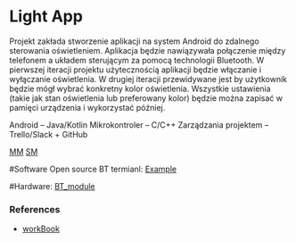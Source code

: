 # Light App

Projekt zakłada stworzenie aplikacji na system Android do zdalnego sterowania
oświetleniem. Aplikacja będzie nawiązywała połączenie między telefonem a
układem sterującym za pomocą technologii Bluetooth. W pierwszej iteracji projektu
użytecznością aplikacji będzie włączanie i wyłączanie oświetlenia. W drugiej iteracji przewidywane jest by
użytkownik będzie mógł wybrać konkretny kolor oświetlenia. Wszystkie
ustawienia (takie jak stan oświetlenia lub preferowany kolor) będzie można
zapisać w pamięci urządzenia i wykorzystać później.

Android – Java/Kotlin
Mikrokontroler – C/C++
Zarządzania projektem – Trello/Slack + GitHub

[MM](https://coggle.it/diagram/X3_hahiU9AZJpjAe/t/system-aplikacji-mobilnej/7c2afdfe4f0b2f459d299cb9a7fb9e59e140767570244a0182b53d069437c624)
[SM](https://coggle.it/diagram/X3_hahiU9AZJpjAe/t/system-aplikacji-mobilnej)

#Software
Open source BT termianl: 
[Example](https://github.com/kai-morich/SimpleBluetoothTerminal)


#Hardware:
[BT_module](https://www.aliexpress.com/item/32786773297.html?spm=a2g0s.9042311.0.0.27424c4ds3v0eZ)

### References 
- [workBook](docs/plasticscm-book.pdf)
